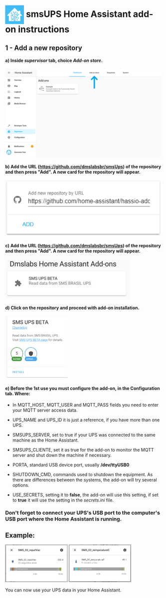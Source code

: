 # <img align="center" src="hass.io.png" alt="" width="60" />  smsUPS Home Assistant add-on instructions 

## 1 - Add a new repository

#### a) Inside *supervisor* tab, choice *Add-on store*.

<img src="hass1.png" alt="Hass.io screen Add a new repository." width="500" /> 

#### b) Add the **URL** (https://github.com/dmslabsbr/smsUps) of the repository and then press "**Add**". A new card for the repository will appear.

<img src="hass2.png" alt="Hass.io screen Add a new repository." width="500" /> 

#### c) Add the **URL** (https://github.com/dmslabsbr/smsUps) of the repository and then press "**Add**". A new card for the repository will appear.

<img src="hass3.png" alt="Hass.io screen Add a new repository." width="400" /> 

#### d) Click on the repository and proceed with add-on installation.

<img src="hass4.png" alt="Hass.io screen Add a new repository." width="200" /> 

#### e) Before the 1st use you must configure the add-on, in the Configuration tab. Where:


- In MQTT_HOST, MQTT_USER and MQTT_PASS fields you need to enter your MQTT server access data.

- UPS_NAME and UPS_ID it is just a reference, if you have more than one UPS.
  
- SMSUPS_SERVER, set to true if your UPS was connected to the same machine as the Home Assistant.
  
- SMSUPS_CLIENTE, set it as true for the add-on to monitor the MQTT server and shut down the machine if necessary.
 
- PORTA, standard USB device port, usually **/dev/ttyUSB0**
 
- SHUTDOWN_CMD, commands used to shutdown the equipment. As there are differences between the systems, the add-on will try several options.

- USE_SECRETS, setting it to **false**, the add-on will use this setting, if set to **true** it will use the setting in the *secrets.ini* file.

### Don't forget to connect your UPS's USB port to the computer's USB port where the Home Assistant is running.

## Example:


<img src="hass5.png" alt="Hass.io screen Add a new repository." width="200" /> 

<img src="hass6.png" alt="Hass.io screen Add a new repository." width="200" /> 

You can now use your UPS data in your Home Assistant.